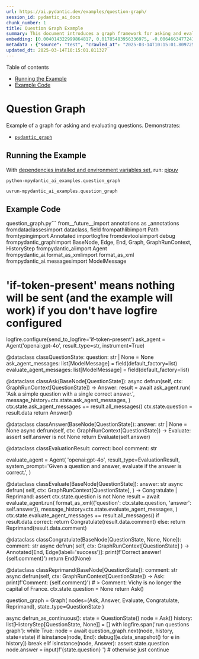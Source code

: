 ```yaml
---
url: https://ai.pydantic.dev/examples/question-graph/
session_id: pydantic_ai_docs
chunk_number: 1
title: Question Graph Example
summary: This document introduces a graph framework for asking and evaluating questions using the Pydantic library. It includes instructions on running the example and provides a snippet of example code demonstrating its usage.
embedding: [0.004014322999864817, 0.01785483956336975, -0.006466347724199295, -0.03351401910185814, 0.013596219941973686, 0.0025048048701137304, -0.0031517413444817066, 0.007172096520662308, 0.004478790331631899, 0.048980168998241425, 0.04374435916543007, -0.031342484056949615, 0.010363046079874039, -0.04507140815258026, 0.0063758669421076775, -0.034792810678482056, -0.007932133972644806, 0.019495556131005287, 0.03889459744095802, 0.02625144086778164, 7.818089943611994e-05, -0.011545325629413128, 0.05380580201745033, 0.01982128620147705, -0.02313890866935253, 0.008523273281753063, 0.008288023993372917, 0.03942541778087616, -0.02598603069782257, 0.007962293922901154, 0.01784277707338333, -0.006792077794671059, -0.037133242934942245, -0.01932665891945362, 0.003806217573583126, 0.023995457217097282, -0.016720816493034363, 0.009005837142467499, 0.0217877309769392, 0.02919507771730423, 0.020255591720342636, -0.03879808634519577, 0.02313890866935253, 0.021642962470650673, -0.03175266087055206, -0.03558903932571411, -0.02808518148958683, 0.061768095940351486, 0.027530234307050705, 0.039956238120794296, -0.050186578184366226, 0.0231509730219841, 0.007274641189724207, -0.01015795674175024, -0.03327273577451706, -0.0389428548514843, -0.03339337557554245, 0.026565106585621834, 0.004222428426146507, -0.02808518148958683, 0.027868028730154037, -0.040342289954423904, -0.01836153119802475, 0.07117807865142822, -0.01317397691309452, 0.0357096791267395, -0.031704407185316086, 0.003869554027915001, -0.044661227613687515, 0.0076486277393996716, 0.025310441851615906, 0.020279720425605774, -0.06490475684404373, -0.03363465890288353, 0.00856549758464098, 0.005154378712177277, 0.025479339063167572, 0.035299502313137054, -0.009880482219159603, -0.04446820542216301, 0.017094803974032402, -0.003990194760262966, 0.01293269544839859, 0.004110835958272219, 0.011846927925944328, -0.043406564742326736, -0.07561766356229782, -0.009747778065502644, -0.04118677228689194, -0.08309739083051682, -0.019773028790950775, -0.012148530222475529, -0.029050307348370552, 0.019760964438319206, 0.09612660109996796, 0.03218697011470795, 0.01822882704436779, -0.012257106602191925, 0.0030748327262699604, -0.05781107768416405, -0.0017507998272776604, -0.054481390863657, -0.030763408169150352, 0.029122691601514816, 0.025793006643652916, 0.024176418781280518, -0.004511966370046139, 0.06340881437063217, -0.01576775498688221, -0.03363465890288353, -0.07885083556175232, -0.013644476421177387, -0.002139866352081299, 0.01871138997375965, -0.009584913030266762, -0.03426199033856392, -0.01960413157939911, -0.07981596142053604, 0.04960750415921211, -0.02564823627471924, -0.0058148871175944805, -0.005784727167338133, -0.010821481235325336, -0.01071893610060215, 0.026154927909374237, 0.013511771336197853, -0.010079540312290192, -0.02389894612133503, -0.02745785005390644, 0.013198104687035084, -0.007280672900378704, -0.019133633002638817, 0.014645794406533241, -0.021015629172325134, -0.02499677613377571, 0.04309289902448654, -0.028905538842082024, -0.0060802968218922615, -0.029894793406128883, 0.03508234769105911, 0.03298319876194, -0.02351289428770542, -0.052792418748140335, 0.04622955992817879, -0.009204894304275513, 0.034165479242801666, -0.040704209357500076, 0.039980366826057434, -0.019893670454621315, 0.021232783794403076, 0.07228797674179077, 0.025768877938389778, -0.042658593505620956, 0.0017342116916552186, 0.0023132876958698034, -0.013982269912958145, 0.009349662810564041, 0.028664257377386093, 0.002629969734698534, -0.034913450479507446, -0.009560784325003624, 0.014621666632592678, -0.03870157152414322, -0.020400362089276314, -0.037012603133916855, 0.03153550997376442, -0.0367230623960495, -0.0022770953364670277, -0.009747778065502644, -0.04519204795360565, -0.031101202592253685, -0.05197206139564514, 0.03286255896091461, 0.009198862127959728, 0.03720562532544136, -0.011068794876337051, -0.06500127166509628, -0.00744957011193037, 0.016950033605098724, -0.031969815492630005, -0.021329296752810478, -0.01261902879923582, -0.04275510460138321, 0.022716665640473366, -0.02400752156972885, -0.038991112262010574, 0.014102911576628685, 0.005848063621670008, -0.025937775149941444, 0.0076486277393996716, -0.03018433228135109, 0.015333447605371475, 0.0273372083902359, -0.007503858767449856, -0.012510452419519424, -0.03155963867902756, 0.11089303344488144, -0.0002361920924158767, 0.008167383261024952, 0.024465957656502724, 0.01649159938097, 0.01587633043527603, 0.002474644687026739, -0.009150605648756027, 0.026540979743003845, -0.012426003813743591, -0.015598856844007969, -0.01750498265028, -0.03370704501867294, -0.03732626885175705, 0.03474455326795578, -0.060802970081567764, 0.058100614696741104, -0.004252588842064142, -0.01859075017273426, -0.0049040489830076694, -0.06162332743406296, 0.019061248749494553, 0.031607892364263535, 0.016950033605098724, -0.03496170789003372, 0.05322672799229622, 0.052792418748140335, 0.04485425353050232, 0.017287828028202057, 0.014320064336061478, 0.008251831866800785, -0.02748197689652443, -0.011304044164717197, 0.05872794985771179, 0.00043656895286403596, 0.003869554027915001, -0.007708948105573654, -0.018795838579535484, 0.006387931294739246, -0.048449352383613586, 0.004891985096037388, -0.021980756893754005, -0.008137223310768604, -0.028760770335793495, -0.025672364979982376, 0.027023542672395706, 0.012993015348911285, -0.009892546571791172, 0.027650874108076096, 0.018916480243206024, -0.018084058538079262, -0.04955924674868584, 0.03387594223022461, 0.026323825120925903, 0.015526472590863705, -0.010139860212802887, -0.012968887574970722, -0.036143988370895386, -0.017649751156568527, -0.046398457139730453, -0.012655220925807953, 0.010091603733599186, -0.01834946870803833, -0.021498192101716995, 0.006339674815535545, 0.025165673345327377, -0.04068008065223694, 0.0003845425962936133, -0.012510452419519424, 0.0042254445143043995, 0.018385659903287888, -0.037036728113889694, -0.04581937938928604, -0.05978958681225777, 0.021124206483364105, -0.003963050898164511, 0.042682718485593796, -0.001903108786791563, -0.013897821307182312, -0.011889152228832245, 0.010519878938794136, 0.018651070073246956, 0.02192043513059616, -0.03452740237116814, -0.026299698278307915, 0.04869063198566437, 0.047122303396463394, 0.055012211203575134, -0.017287828028202057, 0.023621471598744392, -0.03165614977478981, -0.004620543215423822, 0.011394524946808815, -0.008782651275396347, 0.043044641613960266, -0.009409983642399311, 0.054481390863657, -0.007606403436511755, 0.014645794406533241, -0.025961903855204582, 0.022752856835722923, 0.038484420627355576, 0.023850688710808754, -0.01577981933951378, 0.0006936846766620874, -0.011949473060667515, 0.0026872740127146244, 0.013753052800893784, 0.0070031993091106415, 0.05554303154349327, 0.0011453337501734495, 0.01649159938097, 0.008788683451712132, -0.0033688948024064302, -0.0003901976451743394, 0.02255983278155327, 0.01723957248032093, 0.025961903855204582, -0.03817075490951538, -0.012980951927602291, 0.04594002291560173, -0.03768819198012352, 0.02736133709549904, -0.03486519679427147, -0.016105549409985542, -0.03993210941553116, 0.07677581161260605, 0.019797157496213913, -0.05520523712038994, 0.003631288418546319, 0.04113851860165596, 0.002159470459446311, 0.023874817416071892, 0.015816010534763336, -0.01108689047396183, -0.037615805864334106, -0.020665772259235382, 0.0473153255879879, -0.0047562639228999615, -0.0007641841657459736, -0.015442023985087872, 0.07619673758745193, 0.02745785005390644, 0.08015375584363937, -0.058197129517793655, -0.0015924586914479733, -0.026806388050317764, -0.03252476453781128, -0.03638526797294617, 0.043647848069667816, 0.014042590744793415, 0.04294813051819801, -0.009832226671278477, -0.005184539128094912, 0.03708498552441597, 0.004988497588783503, 0.0483287088572979, 0.03957018628716469, 0.06051343306899071, -0.012347587384283543, -0.02637208253145218, 0.013258425518870354, -0.013692731969058514, 0.02745785005390644, -0.04099375009536743, -0.02883315458893776, 0.004162108059972525, 0.01004334818571806, -0.048111557960510254, -0.0018292163731530309, -0.023814497515559196, -0.021594705060124397, 0.033200353384017944, 0.02401958592236042, 0.04188648983836174, 0.0045873671770095825, -0.0050186580047011375, -0.010170020163059235, -0.035564910620450974, -0.033803556114435196, -0.0036524005699902773, -0.0011800179490819573, -0.006900654640048742, 0.025479339063167572, -0.01982128620147705, -0.006605084519833326, -0.00705748749896884, 0.009017900563776493, 0.006786045618355274, 0.02670987695455551, -0.004901032894849777, 0.003785105422139168, 0.025599980726838112, 0.02439357340335846, 0.06620767712593079, -0.035926833748817444, -0.015731561928987503, 0.001434871694073081, 0.03225935250520706, 0.02769913151860237, 0.0007083877571858466, 0.018385659903287888, 0.06697978079319, 0.03846029192209244, -0.002592269564047456, -0.003577000228688121, -0.018409788608551025, 0.01447689812630415, 0.00893345195800066, -0.00023788859834894538, 0.022692536935210228, 0.011653902940452099, -0.01897680014371872, 0.014235615730285645, 0.02748197689652443, -0.028977923095226288, 0.0029557000380009413, -0.024610726162791252, 0.007739108055830002, -0.052454624325037, -0.014694050885736942, -0.019314594566822052, 0.009741745889186859, 0.027530234307050705, -0.028616001829504967, -0.0613337904214859, 0.0010435429867357016, -0.005926480051130056, -0.03537188842892647, 0.03715737164020538, 0.03153550997376442, -0.03175266087055206, 0.040462929755449295, -0.03631288558244705, 0.021401681005954742, 0.02880902588367462, 0.009783970192074776, 0.015936652198433876, 0.07084028422832489, 0.020026374608278275, 0.020653707906603813, -0.01873551867902279, 0.010055411607027054, -0.03537188842892647, 0.027047671377658844, -0.0450955368578434, 0.026951158419251442, 0.020508937537670135, -0.03558903932571411, -0.011002441868185997, -0.031704407185316086, -0.0502348355948925, -0.002375116106122732, -0.036168117076158524, -0.010254468768835068, 0.003193965647369623, -0.0031396772246807814, 0.01886822283267975, -0.021232783794403076, 0.012293298728764057, 0.06186461076140404, 0.03303145617246628, 0.015092166140675545, -0.025672364979982376, 0.028736641630530357, 0.012450131587684155, -0.008764554746448994, 0.05066914111375809, -0.03151138126850128, 0.014645794406533241, 0.021884243935346603, -0.027506105601787567, -0.01638302206993103, 0.002563617192208767, 0.009084253571927547, -0.007238449063152075, -0.0019076329190284014, -0.019025055691599846, -0.030232587829232216, -0.03662655130028725, 0.01749291829764843, 0.04089723527431488, -0.03054625354707241, -0.01485088374465704, -0.014790563844144344, -0.012739669531583786, 0.020279720425605774, 0.03155963867902756, 0.03819487988948822, 0.021835986524820328, -0.013572091236710548, -0.047725506126880646, -0.01219678670167923, 0.018180571496486664, 0.00038906661211512983, 0.019785093143582344, 0.013475579209625721, -0.012299330905079842, 0.03117358684539795, 0.039353031665086746, -0.03805011138319969, -0.004614511039108038, -0.010308757424354553, -0.009705553762614727, -0.0156350489705801, 0.0028184710536152124, -0.03373116999864578, 0.04695340618491173, 0.002729498315602541, -0.05066914111375809, 0.024827878922224045, 0.007473698351532221, 0.0379294715821743, 0.014380385167896748, -0.030232587829232216, -0.03920826315879822, 0.005923463962972164, 0.0006544764037244022, 0.007618467323482037, 0.020376233384013176, 0.012715541757643223, 0.01772213540971279, -0.018566621467471123, -0.0007287459447979927, -0.0012290283339098096, -0.018409788608551025, 0.02613080106675625, -0.009482367895543575, -0.0032241258304566145, -0.007932133972644806, 0.032814301550388336, -0.018554557114839554, -0.00017370392743032426, -0.034503273665905, -0.020919116213917732, 0.00968142505735159, -0.003845426021143794, 0.020870860666036606, -0.06220240518450737, 0.0052358112297952175, -0.013656539842486382, 0.014344193041324615, -0.028760770335793495, -0.013499706983566284, -0.0076486277393996716, 0.024803752079606056, -0.011068794876337051, -0.02301826700568199, 0.0158883947879076, 0.0030703088268637657, 0.02278904989361763, -0.029388101771473885, -0.007141936104744673, 0.010580199770629406, 0.03768819198012352, 0.0007864272920414805, -0.005253907293081284, -0.06196112185716629, 0.01932665891945362, -0.020412426441907883, -0.03324860706925392, -0.015043909661471844, -0.021232783794403076, 0.0030793568585067987, 0.011394524946808815, -0.03286255896091461, 0.006484443787485361, 0.027144182473421097, -0.00966332945972681, 0.04926970973610878, 0.049704015254974365, -0.03872570022940636, -0.02154644951224327, 0.014923268929123878, 0.018059929832816124, 0.008076902478933334, -0.01090592984110117, -0.04620543122291565, 0.023102715611457825, -0.01600903645157814, -0.029388101771473885, -0.00263147777877748, -0.011539293453097343, 0.0025349650532007217, -0.01392195001244545, -0.04333417862653732, 0.00548010878264904, 0.00010131943417945877, -0.02192043513059616, 0.014549282379448414, 0.0016105548711493611, 0.02892966754734516, 0.0018714406760409474, -0.02379036881029606, -0.002041845815256238, -0.0017447677673771977, -0.008824875578284264, 0.009048061445355415, -0.05399882793426514, -0.015671242028474808, 0.013463514856994152, -0.0005624878103844821, -0.05250288173556328, 0.02157057821750641, 0.03030497208237648, -0.0029753041453659534, -0.016334766522049904, 0.02166708931326866, -0.01127388421446085, 0.002880299463868141, 0.002620921703055501, 0.04068008065223694, -0.02192043513059616, -5.49481192138046e-05, -0.03696434572339058, -0.0051000905223190784, -0.02094324491918087, -0.037857089191675186, -0.022246165201067924, -0.001158151775598526, -0.032211098819971085, 0.03978734090924263, 0.03648178279399872, -0.05177903547883034, 0.021823924034833908, 0.036023348569869995, 0.030401485040783882, -0.0036101762671023607, -0.010622424073517323, 0.022861434146761894, 0.0020463697146624327, -0.006912718527019024, -0.002052401890978217, 0.01263109315186739, -0.04511966556310654, 0.04333417862653732, 0.03385181352496147, 0.009229022078216076, -0.015357575379312038, -0.001756831887178123, -0.016069356352090836, -0.0023238437715917826, -0.008426761254668236, -0.0209311805665493, 0.04039054363965988, 0.0011815259931609035, -0.011653902940452099, 0.020870860666036606, 0.03057038225233555, 0.017818648368120193, -0.028278207406401634, 0.00880677904933691, 0.017818648368120193, -0.029967177659273148, -0.026516851037740707, -0.005350420251488686, 0.002151930471882224, -0.020533066242933273, -0.008909324184060097, -0.028495360165834427, -0.05071739852428436, -0.026082543656229973, -0.027192439883947372, 0.013234296813607216, -0.05221334472298622, 0.0032603179570287466, 0.006924782879650593, 0.000519886496476829, -0.04026990383863449, 0.044395819306373596, 0.012848246842622757, 0.014259744435548782, -0.004119883757084608, 0.00015692731540184468, -0.05264765024185181, -0.0015773785999044776, 0.031077073886990547, 0.020677834749221802, -0.00014967001334298402, -0.006303482688963413, 0.018180571496486664, -0.041572824120521545, -0.013487642630934715, 0.052406370639801025, -0.02572062239050865, -0.004695943556725979, -0.0456022284924984, 0.02352495864033699, 0.05665292590856552, -0.010103668086230755, -0.008523273281753063, -0.015007717534899712, 0.005567573476582766, 0.04671212285757065, 0.0005006594001315534, -0.01736021228134632, -0.023126844316720963, 0.009633168578147888, -0.014440705068409443, 0.01651572808623314, 0.012100273743271828, 0.05520523712038994, 0.00023675759439356625, -0.07204669713973999, -0.023331932723522186, -0.026830516755580902, -0.03452740237116814, -0.02572062239050865, -0.0013572091702371836, -0.029870664700865746, -0.019386978819966316, 0.013801309280097485, 0.025913646444678307, -0.018458044156432152, -0.006418091244995594, 0.014549282379448414, -0.01907331310212612, 0.01824089139699936, -0.035299502313137054, -0.006213001906871796, 0.003706688992679119, 0.002087085973471403, 0.011394524946808815, -0.007117807865142822, 0.011358332820236683, 0.019169826060533524, -0.0014929301105439663, -0.013499706983566284, 0.01102053839713335, -0.05544651672244072, -0.018023736774921417, 0.007063519675284624, -0.009651265107095242, -0.012896503321826458, -0.02574474923312664, -0.0025998095516115427, 0.01920601725578308, -0.0060802968218922615, -0.02366972714662552, -0.007154000457376242, -0.047846145927906036, 0.004053531214594841, -0.02475549466907978, -0.013487642630934715, -0.01837359555065632, 0.02214965410530567, -0.014428641647100449, -0.018928544595837593, -0.006387931294739246, -0.0012184722581878304, -0.001966445241123438, 0.03718150034546852, -0.038966983556747437, 0.0011815259931609035, -0.029388101771473885, 0.007721011992543936, -0.011412620544433594, 0.0003879356081597507, 0.04123502969741821, -0.01126181986182928, 0.010761160403490067, -0.0015668225241824985, -0.01336700189858675, 0.009940803050994873, -0.023247484117746353, -0.02769913151860237, -0.05177903547883034, 0.00781752448529005, 0.005851079244166613, -0.014754371717572212, 0.03778470307588577, 0.00557360565289855, 0.0038876503240317106, 0.020352104678750038, -0.04936622083187103, 0.007256545126438141, 0.003881618147715926, 0.03865331783890724, 0.018385659903287888, -0.024176418781280518, 0.05313021317124367, -0.00630951439961791, 0.017022419720888138, -0.016925906762480736, 0.006231097970157862, 0.012775862589478493, -0.0020735140424221754, -0.0036463686265051365, 0.028278207406401634, 0.020255591720342636, -0.008764554746448994, -0.011635806411504745, -0.04543333128094673, -0.014102911576628685, -0.0567011833190918, -0.03428611904382706, -0.0011656918795779347, 0.015514408238232136, 0.018675198778510094, -0.027626747265458107, 0.001654287101700902, -0.07749965786933899, 0.01932665891945362, 0.027650874108076096, -0.03163202106952667, 0.020147016271948814, -0.01798754557967186, 0.016202060505747795, -0.021462000906467438, 0.013572091236710548, -0.026154927909374237, -0.02290968969464302, -0.009440143592655659, -0.013873693533241749, -0.020014310255646706, 0.041090261191129684, -0.02034004032611847, -0.0006186611717566848, -0.004110835958272219, 0.0267340037971735, -0.029967177659273148, -0.007310833316296339, -0.010815449059009552, -0.024610726162791252, 0.02228235825896263, 0.013330809772014618, 0.01898886449635029, -0.007847685366868973, 0.02760261856019497, 0.008734394796192646, 0.028181694447994232, -0.007853716611862183, -0.04671212285757065, 0.019785093143582344, 0.003383974777534604, -0.020243529230356216, 0.018518364056944847, 0.003383974777534604, 0.04289987310767174, 0.011436749249696732, -0.0034050869289785624, -0.007141936104744673, -0.04106613248586655, -0.014995653182268143, -0.015176614746451378, 0.05322672799229622, -0.00575758283957839, -0.013306681998074055, 0.012450131587684155, -0.016286509111523628, -0.01985747739672661, -0.028061052784323692, 0.04178997874259949, -0.0157918818295002, -0.005181523039937019, 0.054481390863657, 0.051682524383068085, -0.04842522367835045, -0.001961921341717243, -0.019495556131005287, 0.013161912560462952, 0.003996226936578751, 0.007865780964493752, -0.005199619103223085, -0.030136074870824814, 0.0021383585408329964, -0.017215443775057793, 0.00025900074979290366, -0.004717055708169937, -0.024550406262278557, -0.008348343893885612, 0.005024689715355635, -0.010483686812222004, -0.002566633280366659, -0.024598661810159683, -0.009609040804207325, 0.02058132365345955, 0.025189802050590515, -0.007865780964493752, 0.018144378438591957, -0.0009304423001594841, -0.011774543672800064, -0.03908762335777283, 0.009946835227310658, 0.05617036297917366, -0.004285764880478382, -0.010127795860171318, 0.015478216111660004, -0.008468985557556152, -0.0005824689287692308, 0.025768877938389778, -0.004038451239466667, -0.012763798236846924, 0.0075822751969099045, -0.011382460594177246, -0.05129647254943848, -0.006653340999037027, -0.0069549428299069405, 0.004861824680119753, 0.0014982081484049559, -0.015502344816923141, 0.003742881352081895, 0.027192439883947372, 0.0027159263845533133, -0.005878223571926355, -0.02748197689652443, 0.044178664684295654, -0.024948520585894585, -0.002851647324860096, -0.043430693447589874, 0.012884438969194889, 0.03370704501867294, -0.010881801135838032, -0.0157918818295002, -0.02120865508913994, -0.0603204071521759, 0.036023348569869995, 0.051923807710409164, -0.018819967284798622, -0.020026374608278275, -0.03525124490261078, 0.011997728608548641, 0.015104229561984539, -0.004219412337988615, 0.03563729673624039, -0.022982075810432434, -0.03303145617246628, -0.007781332358717918, -0.041717592626810074, -0.015538536943495274, 0.015502344816923141, 0.026323825120925903, 0.018819967284798622, -0.05197206139564514, 0.026058414950966835, -0.007515922654420137, -0.010375110432505608, 0.019193952903151512, 0.006653340999037027, 0.0006194151937961578, -0.019483491778373718, -0.00274005439132452, -0.016588112339377403, 0.035516656935214996, -0.022270293906331062, -0.02880902588367462, -0.025093289092183113, 0.030642766505479813, -0.004008290823549032, -0.00881884340196848, 0.00409877160564065, -0.008191511034965515, 0.0030868968460708857, 0.035178862512111664, 0.008402632549405098, 0.015816010534763336, 0.05530174821615219, 0.006647308822721243, -0.058679692447185516, 0.0013225249713286757, -0.013137784786522388, -0.005633926019072533, 0.0267340037971735, 0.0022635231725871563, 0.0042254445143043995, 0.01138849277049303, -0.03423786163330078, -0.007588307373225689, -0.027120055630803108, -0.03583032265305519, 0.015840139240026474, -0.03790534287691116, 0.05776282027363777, 0.0020931181497871876, -0.004104803781956434, 0.05115170404314995, 0.0461089201271534, 0.07281879335641861, -0.009072189219295979, -0.03426199033856392, 0.02242712676525116, -0.02313890866935253, 0.01164183858782053, 0.002382656093686819, -0.0015939667355269194, 0.05703897774219513, -0.026637490838766098, 0.0035166796296834946, 0.017215443775057793, 0.003206029534339905, 0.014211487956345081, 0.0267340037971735, -0.017951352521777153, 0.01635889522731304, 0.047604866325855255, 0.029605256393551826, 0.04572286829352379, 0.04485425353050232, 0.005148346535861492, 0.009802065789699554, -0.008046742528676987, -0.02301826700568199, 0.04519204795360565, -0.0028456151485443115, -0.022209974005818367, 0.006418091244995594, 0.049076683819293976, -0.01711893081665039, -0.03090817667543888, -0.007202256470918655, 0.016950033605098724, -0.009777938015758991, 0.008426761254668236, 0.016539854928851128, -0.002056925790384412, -0.02859187312424183, -0.003432231256738305, -0.029412230476737022, 0.010278597474098206, -0.006773981731384993, 0.003263334045186639, -0.020533066242933273, -0.03242824971675873, -0.010507814586162567, 0.015345511958003044, -0.0070031993091106415, 0.013101592659950256, 0.015864267945289612, 0.024598661810159683, 0.010363046079874039, -0.005633926019072533, 0.009222989901900291, 0.013101592659950256, -0.007775300648063421, -0.020882925018668175, 0.029412230476737022, 0.00742544187232852, 0.0033236544113606215, 0.012426003813743591, 0.018795838579535484, 0.014826755970716476, -0.01441657729446888, -0.006936846766620874, -0.017070675268769264, -0.007256545126438141, 0.010706872679293156, -0.007461634464561939, 0.011587549932301044, 0.012570773251354694, -0.024948520585894585, -0.0267340037971735, -0.01282411813735962, 0.03459978476166725, 0.004849760793149471, -0.015972843393683434, 0.021377552300691605, -0.03496170789003372, 0.03730214014649391, -0.0011151735670864582, 0.004424501676112413, 0.021256910637021065, 0.002783786738291383, 0.010682743974030018, -0.006053152959793806, -0.050813909620046616, 0.004234492778778076, -0.023500829935073853, -0.01736021228134632, 0.0032965103164315224, 0.03293494135141373, 0.04128328710794449, -0.04031816124916077, 0.0230544600635767, 0.010930057615041733, 0.03192155808210373, -0.01447689812630415, -0.004144011996686459, -0.04031816124916077, -0.011002441868185997, 0.0076305316761136055, -0.030136074870824814, -0.011635806411504745, 0.026685748249292374, -0.0006514603737741709, 0.0027415624354034662, 0.00684033427387476, 0.0019332690862938762, 0.0034835035912692547, -0.036916088312864304, -0.021510256454348564, 0.009229022078216076, 0.04386499896645546, 0.0007615451468154788, -0.00489500118419528, -0.008535337634384632, 0.029122691601514816, 0.02450214885175228, 0.015381704084575176, -0.010761160403490067, 0.010676711797714233, -0.047846145927906036, 0.025093289092183113, 0.01311365608125925, -0.009337599389255047, -0.0072987694293260574, 0.02031591348350048, 0.007666723802685738, 0.0009952867403626442, -0.056218620389699936, 0.029339846223592758, 0.008125158958137035, -0.008022613823413849, -0.01685352250933647, -3.8430694985436276e-05, -0.012190754525363445, 0.02970176748931408, 0.025406954810023308, -0.02970176748931408, 0.017927225679159164, -0.051055192947387695, 0.02982240915298462, -0.06442219763994217, 0.006508572027087212, -0.017408469691872597, 0.0008934960351325572, 0.00011347776307957247, -0.004602447152137756, 0.01936285011470318, -0.002206218894571066, 0.04451645910739899, -0.01489914022386074, -0.0023479717783629894, 0.028061052784323692, 0.009844290092587471, 0.025165673345327377, -0.03102881647646427, 0.0010133828036487103, -0.05443313345313072, -0.0013647491578012705, 0.004698959644883871, -0.021232783794403076, -0.02217378094792366, -0.0034774714149534702, -0.016479535028338432, -0.0048527768813073635, 0.02377830445766449, -0.024598661810159683, 0.010151924565434456, 0.0012803006684407592, 0.005184539128094912, 0.012739669531583786, 0.06813792884349823, 0.029605256393551826, -0.00781752448529005, 0.028760770335793495, 0.025696493685245514, -0.0015155501896515489, 0.002363051986321807, -0.0016618272056803107, -0.011852960102260113, -0.0362163707613945, -0.029122691601514816, 0.0017688958905637264, 0.0023132876958698034, 0.005881239660084248, -0.008113094605505466, -0.011491037905216217, -0.0012426003813743591, 0.026203185319900513, 0.022571897134184837, -0.010115732438862324, 0.0411626473069191, 0.03607160225510597, 0.009054092690348625, 0.0014944380382075906, 0.010700840502977371, -0.009506495669484138, 0.015707433223724365, -0.0035015996545553207, 0.017529109492897987, 0.0377364456653595, 0.013873693533241749, -0.04869063198566437, -0.0014695558929815888, 0.002262015361338854, -0.031728535890579224, 0.016093485057353973, -0.01787896826863289, 0.01603316329419613, -0.009530624374747276, 0.04779789224267006, 0.01701035536825657, 0.019543811678886414, -0.014814691618084908, -0.008655978366732597, 0.005507253110408783, 0.020786412060260773, 0.030353229492902756, 0.015164550393819809, 0.000680112570989877, 0.0076305316761136055, -0.01372892502695322, -0.0008512717322446406, 0.021486129611730576, -0.024200547486543655, 0.007141936104744673, -0.03155963867902756, 0.03006369061768055, 0.037881214171648026, 0.01837359555065632, 0.0346962995827198, -0.013560027815401554, 0.0006695564952678978, 0.01885615848004818, 0.031728535890579224, -0.01336700189858675, -0.052792418748140335, -0.012510452419519424, -0.009138541296124458, -0.0031969815026968718, 0.03790534287691116, -0.011237692087888718, -0.00035871792351827025, 0.017589431256055832, -0.0009508004295639694, -0.007190192583948374, 0.03334512189030647, 0.009277278557419777, -0.007166064344346523, 0.026637490838766098, -0.001480865990743041, 0.010501782409846783, -0.03324860706925392, -0.02588951773941517, 0.001425069640390575, -0.011177371256053448, -0.008861067704856396, 0.030884047970175743, 0.005736470688134432, -0.006134585477411747, 0.040101006627082825, 0.01287237461656332, 0.02994305081665516, 0.014030526392161846, 0.030280843377113342, -0.018506301566958427, -0.0006623934605158865, 0.00641205906867981, 0.0036433525383472443, -0.029291588813066483, 0.00285013928078115, 0.025045033544301987, -0.002079545985907316, -0.008348343893885612, -0.00301752844825387, 0.022197909653186798, 0.0037368491757661104, 0.012281235307455063, -0.023259548470377922, -0.004677847493439913, 0.025093289092183113, 0.010495751164853573, 0.01612967625260353, -0.0005575867835432291, -0.010013187304139137, -0.021618833765387535, -0.004843728616833687, -0.03660242259502411, -0.004680863581597805, -0.03906349465250969, -0.030522126704454422, 0.011285948567092419, 0.011949473060667515, -0.025093289092183113, 0.008655978366732597, 0.012353619560599327, 0.0157918818295002, 0.02439357340335846, -0.021136270835995674, 0.005848063621670008, -0.017155123874545097, 0.01372892502695322, 0.010930057615041733, 0.0014838819624856114, -0.007431474048644304, -0.00027634287835098803, -0.007172096520662308, -0.03532363101840019, -0.010453526861965656, -0.02658923529088497, -0.003586048260331154, -0.02847123146057129, 0.04536094516515732, 0.005522333085536957, -0.016202060505747795, 0.027988668531179428, 0.001553250476717949, 0.022571897134184837, 0.03981146961450577, 0.013837501406669617, 0.02736133709549904, -0.016407150775194168, 0.005835999269038439, 0.005163426976650953, 0.031704407185316086, 0.02625144086778164, -0.0396425724029541, 0.019652388989925385, 0.01947142742574215, -0.01685352250933647, -0.02214965410530567, 0.007389249745756388, 0.0030099882278591394, -0.020388297736644745, -0.008137223310768604, 0.0018789806636050344, 0.0029662561137229204, 0.006767949555069208, 0.012208850122988224, -0.000910084112547338, 0.0029828441329300404, 0.005474077071994543, 0.0030190362595021725, 0.02428499609231949, -0.014645794406533241, 0.03906349465250969, -0.02808518148958683, 0.004943257197737694, -0.009693489409983158, -0.027120055630803108, -0.003782089566811919, -0.009355694986879826, -0.0076486277393996716, -0.011310076341032982, 0.004083691630512476, 0.010863705538213253, -0.0007132887840270996, 0.019193952903151512, -0.03206632658839226, 0.0015396784292533994, -0.038966983556747437, -0.008649946190416813, -0.033441632986068726, 0.00042073483928106725, -0.004735151771456003, 0.0038484418764710426, 0.057714566588401794, -0.003275398164987564, -0.013511771336197853, 0.015924587845802307, 0.02523805759847164, -0.04212777316570282, -0.023814497515559196, -0.03151138126850128, -0.009958899579942226, -0.003456359263509512, 0.026637490838766098, -0.008589626289904118, 0.020762283354997635, -0.009325535036623478, 0.002628461690619588, 0.005317243747413158, -0.019411107525229454, -0.007353057619184256, 0.0017538157990202308, 0.0010737032862380147, 0.014706115238368511, 0.0023223357275128365, -0.018156442791223526, 0.024671046063303947, 0.011478973552584648, -0.02158264070749283, -0.01121356338262558, 0.013909885659813881, -0.03595096245408058, -0.011949473060667515, -0.03204220160841942, 0.03841203451156616, 0.00837247259914875, -0.020110823214054108, -0.03696434572339058, 0.05250288173556328, -0.014295936562120914, 0.008022613823413849, 0.007763236295431852, 0.005145330913364887, -0.007618467323482037, -0.0064904759638011456, -0.04055944085121155, 0.045264434069395065, -0.012281235307455063, -0.017891032621264458, 0.031969815492630005, -0.039835598319768906, 0.0019000928150489926, 0.0017146075842902064, -0.00906012486666441, 0.019652388989925385, -0.002390196081250906, -6.545706855831668e-05, -0.005920447874814272, 0.024453893303871155, 0.014139103703200817, -0.03537188842892647, -0.04803917184472084, -0.011780575849115849, -0.01392195001244545, 0.021281039342284203, 0.002804898889735341, 0.01372892502695322, 0.029098564758896828, -0.017299892380833626, 0.013934014365077019, -0.023621471598744392, -0.006780013907700777, 0.04123502969741821, -0.011129114776849747, -0.024574533104896545, -0.0015472184168174863, -0.047990914434194565, 0.007733076345175505, 0.004038451239466667, -0.0016723832814022899, -0.028374718502163887, 0.000947030377574265, 0.005848063621670008, -0.001960413297638297, 0.02293381839990616, -0.002880299463868141, 0.0007095187902450562, -0.015731561928987503, 0.018518364056944847, -0.022849369794130325, -0.007202256470918655, -0.014766436070203781, 0.004647687543183565, 0.008824875578284264, -0.003990194760262966, 0.000698208692483604, -0.019169826060533524, -0.01471817959100008, 0.04251382127404213, 0.023681791499257088, 0.0384361632168293, -0.006979071069508791, -0.001682939357124269, -0.010061443783342838, 0.028881410136818886, -0.037253882735967636, -0.008535337634384632, -0.008571529760956764, -0.03870157152414322, -0.00671366136521101, 0.0406559556722641, -0.002537981141358614, 0.019507620483636856, 0.016720816493034363, -0.0011083874851465225, 0.003035624511539936, 0.005443916656076908, -0.0001546652929391712, 0.016563983634114265, -0.025479339063167572, 0.013270489871501923, -0.031342484056949615, 0.029363974928855896, 0.03402071073651314, 0.004394341725856066, -0.010471622459590435, -0.032235223799943924, 0.013258425518870354, 0.024357380345463753, 0.010218276642262936, 0.007992453873157501, -0.021775666624307632, 0.04294813051819801, 0.01996605470776558, -0.024948520585894585, 0.009446175768971443, 0.0008015073835849762, -0.013354938477277756, -0.004035435151308775, 0.019193952903151512, 0.021534385159611702, -0.0054137567058205605, 0.0031517413444817066, -0.013499706983566284, 0.014513090252876282, 0.001525352243334055, 0.012570773251354694, 0.03472042456269264, -0.027506105601787567, -0.011249755509197712, -0.01956794038414955, -0.008475016802549362, -0.01625031791627407, 0.009796034544706345, -0.010664648376405239, -0.006351738702505827, 0.014742307364940643, 0.02427293173968792, -0.016708752140402794, 0.01773419976234436, -0.0012863327283412218, 0.006065216846764088, 0.010326853953301907, 0.0017342116916552186, 0.006243162322789431, 0.008149286732077599, -0.024852007627487183, 0.019037120044231415, -0.025551725178956985, -0.009989059530198574, -0.0019498571055009961, -0.030884047970175743, -0.02218584530055523, 0.01958000473678112, -0.01317397691309452, -0.0009598484612070024, -0.012655220925807953, -0.014585474506020546, 0.0020177175756543875, 0.01065258402377367, 0.04347895085811615, -0.005434868857264519, -0.016238253563642502, -0.04753248021006584, -0.011008474044501781, -0.012667285278439522, 0.002623937791213393, -0.0352029912173748, -0.008637881837785244, -0.03718150034546852, 0.001425823662430048, -0.04191061854362488, 0.008221671916544437, -0.02389894612133503, -0.01685352250933647, 0.002290667500346899, -0.031849175691604614]
metadata : {"source": "test", "crawled_at": "2025-03-14T10:15:01.809725", "url_path": "/examples/question-graph/", "chunk_size": 4138}
updated_dt: 2025-03-14T10:15:01.811327
---
```

Table of contents 
  * [ Running the Example  ](https://ai.pydantic.dev/examples/question-graph/#running-the-example)
  * [ Example Code  ](https://ai.pydantic.dev/examples/question-graph/#example-code)


# Question Graph
Example of a graph for asking and evaluating questions.
Demonstrates:
  * [`pydantic_graph`](https://ai.pydantic.dev/graph/)


## Running the Example
With [dependencies installed and environment variables set](https://ai.pydantic.dev/examples/#usage), run:
[pip](https://ai.pydantic.dev/examples/question-graph/#__tabbed_1_1)[uv](https://ai.pydantic.dev/examples/question-graph/#__tabbed_1_2)
```
python-mpydantic_ai_examples.question_graph

```

```
uvrun-mpydantic_ai_examples.question_graph

```

## Example Code
question_graph.py```
from__future__import annotations as _annotations
fromdataclassesimport dataclass, field
frompathlibimport Path
fromtypingimport Annotated
importlogfire
fromdevtoolsimport debug
frompydantic_graphimport BaseNode, Edge, End, Graph, GraphRunContext, HistoryStep
frompydantic_aiimport Agent
frompydantic_ai.format_as_xmlimport format_as_xml
frompydantic_ai.messagesimport ModelMessage
# 'if-token-present' means nothing will be sent (and the example will work) if you don't have logfire configured
logfire.configure(send_to_logfire='if-token-present')
ask_agent = Agent('openai:gpt-4o', result_type=str, instrument=True)

@dataclass
classQuestionState:
  question: str | None = None
  ask_agent_messages: list[ModelMessage] = field(default_factory=list)
  evaluate_agent_messages: list[ModelMessage] = field(default_factory=list)

@dataclass
classAsk(BaseNode[QuestionState]):
  async defrun(self, ctx: GraphRunContext[QuestionState]) -> Answer:
    result = await ask_agent.run(
      'Ask a simple question with a single correct answer.',
      message_history=ctx.state.ask_agent_messages,
    )
    ctx.state.ask_agent_messages += result.all_messages()
    ctx.state.question = result.data
    return Answer()

@dataclass
classAnswer(BaseNode[QuestionState]):
  answer: str | None = None
  async defrun(self, ctx: GraphRunContext[QuestionState]) -> Evaluate:
    assert self.answer is not None
    return Evaluate(self.answer)

@dataclass
classEvaluationResult:
  correct: bool
  comment: str

evaluate_agent = Agent(
  'openai:gpt-4o',
  result_type=EvaluationResult,
  system_prompt='Given a question and answer, evaluate if the answer is correct.',
)

@dataclass
classEvaluate(BaseNode[QuestionState]):
  answer: str
  async defrun(
    self,
    ctx: GraphRunContext[QuestionState],
  ) -> Congratulate | Reprimand:
    assert ctx.state.question is not None
    result = await evaluate_agent.run(
      format_as_xml({'question': ctx.state.question, 'answer': self.answer}),
      message_history=ctx.state.evaluate_agent_messages,
    )
    ctx.state.evaluate_agent_messages += result.all_messages()
    if result.data.correct:
      return Congratulate(result.data.comment)
    else:
      return Reprimand(result.data.comment)

@dataclass
classCongratulate(BaseNode[QuestionState, None, None]):
  comment: str
  async defrun(
    self, ctx: GraphRunContext[QuestionState]
  ) -> Annotated[End, Edge(label='success')]:
    print(f'Correct answer! {self.comment}')
    return End(None)

@dataclass
classReprimand(BaseNode[QuestionState]):
  comment: str
  async defrun(self, ctx: GraphRunContext[QuestionState]) -> Ask:
    print(f'Comment: {self.comment}')
    # > Comment: Vichy is no longer the capital of France.
    ctx.state.question = None
    return Ask()

question_graph = Graph(
  nodes=(Ask, Answer, Evaluate, Congratulate, Reprimand), state_type=QuestionState
)

async defrun_as_continuous():
  state = QuestionState()
  node = Ask()
  history: list[HistoryStep[QuestionState, None]] = []
  with logfire.span('run questions graph'):
    while True:
      node = await question_graph.next(node, history, state=state)
      if isinstance(node, End):
        debug([e.data_snapshot() for e in history])
        break
      elif isinstance(node, Answer):
        assert state.question
        node.answer = input(f'{state.question} ')
      # otherwise just continue